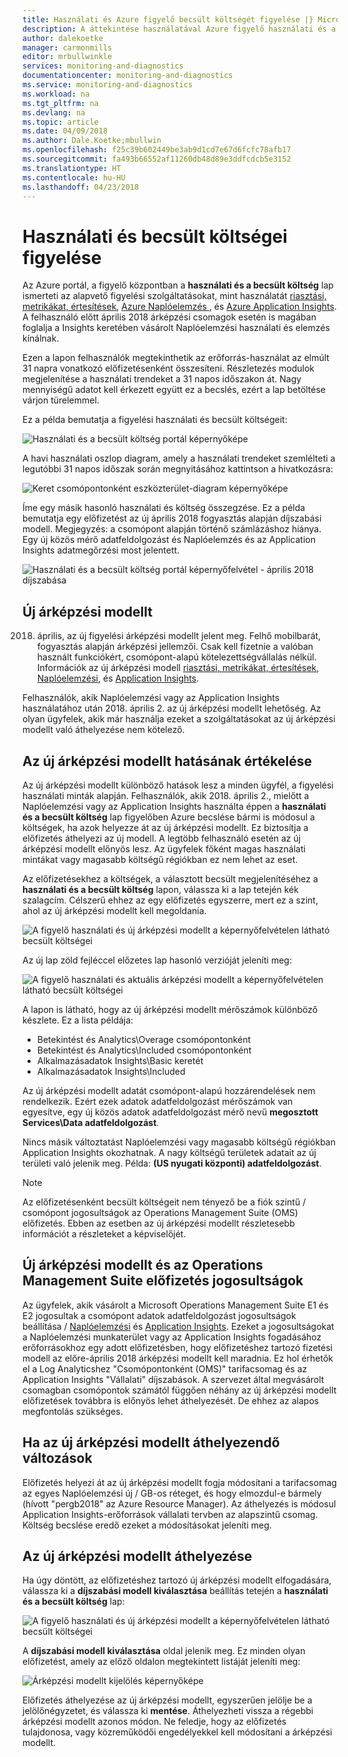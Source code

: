 ```yaml
---
title: Használati és Azure figyelő becsült költségét figyelése |} Microsoft Docs
description: A áttekintése használatával Azure figyelő használati és a becsült költség lap
author: dalekoetke
manager: carmonmills
editor: mrbullwinkle
services: monitoring-and-diagnostics
documentationcenter: monitoring-and-diagnostics
ms.service: monitoring-and-diagnostics
ms.workload: na
ms.tgt_pltfrm: na
ms.devlang: na
ms.topic: article
ms.date: 04/09/2018
ms.author: Dale.Koetke;mbullwin
ms.openlocfilehash: f25c39b602449be3ab9d1cd7e67d6fcfc78afb17
ms.sourcegitcommit: fa493b66552af11260db48d89e3ddfcdcb5e3152
ms.translationtype: HT
ms.contentlocale: hu-HU
ms.lasthandoff: 04/23/2018
---
```

# <a name="monitoring-usage-and-estimated-costs"></a>Használati és becsült költségei figyelése

Az Azure portál, a figyelő központban a **használati és a becsült költség** lap ismerteti az alapvető figyelési szolgáltatásokat, mint használatát [riasztási, metrikákat, értesítések](https://azure.microsoft.com/pricing/details/monitor/), [Azure Naplóelemzés ](https://azure.microsoft.com/pricing/details/log-analytics/), és [Azure Application Insights](https://azure.microsoft.com/pricing/details/application-insights/). A felhasználó előtt április 2018 árképzési csomagok esetén is magában foglalja a Insights keretében vásárolt Naplóelemzési használati és elemzés kínálnak.

Ezen a lapon felhasználók megtekinthetik az erőforrás-használat az elmúlt 31 napra vonatkozó előfizetésenként összesíteni. Részletezés modulok megjelenítése a használati trendeket a 31 napos időszakon át. Nagy mennyiségű adatot kell érkezett együtt ez a becslés, ezért a lap betöltése várjon türelemmel.

Ez a példa bemutatja a figyelési használati és becsült költségeit:

![Használati és a becsült költség portál képernyőképe](./media/monitoring-usage-and-estimated-costs/001.png)

A havi használati oszlop diagram, amely a használati trendeket szemlélteti a legutóbbi 31 napos időszak során megnyitásához kattintson a hivatkozásra:

![Keret csomópontonként eszközterület-diagram képernyőképe](./media/monitoring-usage-and-estimated-costs/002.png)

Íme egy másik hasonló használati és költség összegzése. Ez a példa bemutatja egy előfizetést az új április 2018 fogyasztás alapján díjszabási modell. Megjegyzés: a csomópont alapján történő számlázáshoz hiánya. Egy új közös mérő adatfeldolgozást és Naplóelemzés és az Application Insights adatmegőrzési most jelentett.

![Használati és a becsült költség portál képernyőfelvétel - április 2018 díjszabása](./media/monitoring-usage-and-estimated-costs/003.png)

## <a name="new-pricing-model"></a>Új árképzési modellt

2018. április, az új figyelési árképzési modellt jelent meg. Felhő mobilbarát, fogyasztás alapján árképzési jellemzői. Csak kell fizetnie a valóban használt funkciókért, csomópont-alapú kötelezettségvállalás nélkül. Információk az új árképzési modell [riasztási, metrikákat, értesítések](https://azure.microsoft.com/pricing/details/monitor/), [Naplóelemzési](https://azure.microsoft.com/pricing/details/log-analytics/), és [Application Insights](https://azure.microsoft.com/pricing/details/application-insights/).

Felhasználók, akik Naplóelemzési vagy az Application Insights használatához után 2018. április 2. az új árképzési modellt lehetőség. Az olyan ügyfelek, akik már használja ezeket a szolgáltatásokat az új árképzési modellt való áthelyezése nem kötelező.

## <a name="assessing-the-impact-of-the-new-pricing-model"></a>Az új árképzési modellt hatásának értékelése

Az új árképzési modellt különböző hatások lesz a minden ügyfél, a figyelési használati minták alapján. Felhasználók, akik 2018. április 2., mielőtt a Naplóelemzési vagy az Application Insights használta éppen a **használati és a becsült költség** lap figyelőben Azure becslése bármi is módosul a költségek, ha azok helyezze át az új árképzési modellt. Ez biztosítja a előfizetés áthelyezi az új modell. A legtöbb felhasználó esetén az új árképzési modellt előnyös lesz. Az ügyfelek főként magas használati mintákat vagy magasabb költségű régiókban ez nem lehet az eset.

Az előfizetésekhez a költségek, a választott becsült megjelenítéséhez a **használati és a becsült költség** lapon, válassza ki a lap tetején kék szalagcím. Célszerű ehhez az egy előfizetés egyszerre, mert ez a szint, ahol az új árképzési modellt kell megoldania.

![A figyelő használati és új árképzési modellt a képernyőfelvételen látható becsült költségei](./media/monitoring-usage-and-estimated-costs/004.png)

Az új lap zöld fejléccel előzetes lap hasonló verzióját jeleníti meg:

![A figyelő használati és aktuális árképzési modellt a képernyőfelvételen látható becsült költségei](./media/monitoring-usage-and-estimated-costs/005.png)

A lapon is látható, hogy az új árképzési modellt mérőszámok különböző készlete. Ez a lista példája:

- Betekintést és Analytics\Overage csomópontonként
- Betekintést és Analytics\Included csomópontonként
- Alkalmazásadatok Insights\Basic keretét
- Alkalmazásadatok Insights\Included

Az új árképzési modellt adatát csomópont-alapú hozzárendelések nem rendelkezik. Ezért ezek adatok adatfeldolgozást mérőszámok van egyesítve, egy új közös adatok adatfeldolgozást mérő nevű **megosztott Services\Data adatfeldolgozást**. 

Nincs másik változtatást Naplóelemzési vagy magasabb költségű régiókban Application Insights okozhatnak. A nagy költségű területek adatait az új területi való jelenik meg. Példa: **(US nyugati központi) adatfeldolgozást**.

> [!NOTE]
> Az előfizetésenként becsült költségeit nem tényező be a fiók szintű / csomópont jogosultságok az Operations Management Suite (OMS) előfizetés. Ebben az esetben az új árképzési modellt részletesebb információt a részleteket a képviselőjét.

## <a name="new-pricing-model-and-operations-management-suite-subscription-entitlements"></a>Új árképzési modellt és az Operations Management Suite előfizetés jogosultságok

Az ügyfelek, akik vásárolt a Microsoft Operations Management Suite E1 és E2 jogosultak a csomópont adatok adatfeldolgozást jogosultságok beállítása / [Naplóelemzési](https://www.microsoft.com/en-us/cloud-platform/operations-management-suite) és [Application Insights](https://docs.microsoft.com/en-us/azure/application-insights/app-insights-pricing#the-price-plans). Ezeket a jogosultságokat a Naplóelemzési munkaterület vagy az Application Insights fogadásához erőforrásokhoz egy adott előfizetésben, hogy előfizetéshez tartozó fizetési modell az előre-április 2018 árképzési modellt kell maradnia. Ez hol érhetők el a Log Analyticshez "Csomópontonként (OMS)" tarifacsomag és az Application Insights "Vállalati" díjszabások. A szervezet által megvásárolt csomagban csomópontok számától függően néhány az új árképzési modellt előfizetések továbbra is előnyös lehet áthelyezését. De ehhez az alapos megfontolás szükséges.

## <a name="changes-when-youre-moving-to-the-new-pricing-model"></a>Ha az új árképzési modellt áthelyezendő változások

Előfizetés helyezi át az új árképzési modellt fogja módosítani a tarifacsomag az egyes Naplóelemzési új / GB-os réteget, és hogy elmozdul-e bármely (hívott "pergb2018" az Azure Resource Manager). Az áthelyezés is módosul Application Insights-erőforrások vállalati tervben az alapszintű csomag. Költség becslése eredő ezeket a módosításokat jeleníti meg.

## <a name="moving-to-the-new-pricing-model"></a>Az új árképzési modellt áthelyezése

Ha úgy döntött, az előfizetéshez tartozó új árképzési modellt elfogadására, válassza ki a **díjszabási modell kiválasztása** beállítás tetején a **használati és a becsült költség** lap:

![A figyelő használati és új árképzési modellt a képernyőfelvételen látható becsült költségei](./media/monitoring-usage-and-estimated-costs/006.png)

A **díjszabási modell kiválasztása** oldal jelenik meg. Ez minden olyan előfizetést, amely az előző oldalon megtekintett listáját jeleníti meg:

![Árképzési modellt kijelölés képernyőképe](./media/monitoring-usage-and-estimated-costs/007.png)

Előfizetés áthelyezése az új árképzési modellt, egyszerűen jelölje be a jelölőnégyzetet, és válassza ki **mentése**. Áthelyezheti vissza a régebbi árképzési modellt azonos módon. Ne feledje, hogy az előfizetés tulajdonosa, vagy közreműködői engedélyekkel kell módosítani a árképzési modellt.

